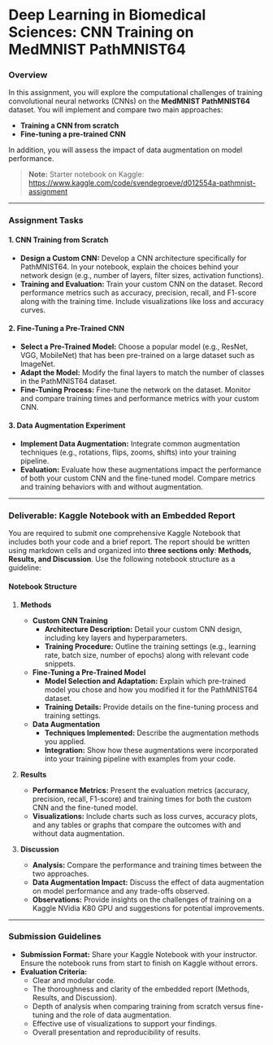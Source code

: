 # Deep Learning in Biomedical Sciences: CNN Training on MedMNIST PathMNIST64

### Overview

In this assignment, you will explore the computational challenges of training convolutional neural networks (CNNs) on the **MedMNIST PathMNIST64** dataset. You will implement and compare two main approaches:

-   **Training a CNN from scratch**
-   **Fine-tuning a pre-trained CNN**

In addition, you will assess the impact of data augmentation on model performance. 

> **Note:** Starter notebook on Kaggle: https://www.kaggle.com/code/svendegroeve/d012554a-pathmnist-assignment

----------

### Assignment Tasks

#### 1. CNN Training from Scratch

-   **Design a Custom CNN:** Develop a CNN architecture specifically for PathMNIST64. In your notebook, explain the choices behind your network design (e.g., number of layers, filter sizes, activation functions).
-   **Training and Evaluation:** Train your custom CNN on the dataset. Record performance metrics such as accuracy, precision, recall, and F1-score along with the training time. Include visualizations like loss and accuracy curves.

#### 2. Fine-Tuning a Pre-Trained CNN

-   **Select a Pre-Trained Model:** Choose a popular model (e.g., ResNet, VGG, MobileNet) that has been pre-trained on a large dataset such as ImageNet.
-   **Adapt the Model:** Modify the final layers to match the number of classes in the PathMNIST64 dataset.
-   **Fine-Tuning Process:** Fine-tune the network on the dataset. Monitor and compare training times and performance metrics with your custom CNN.

#### 3. Data Augmentation Experiment

-   **Implement Data Augmentation:** Integrate common augmentation techniques (e.g., rotations, flips, zooms, shifts) into your training pipeline.
-   **Evaluation:** Evaluate how these augmentations impact the performance of both your custom CNN and the fine-tuned model. Compare metrics and training behaviors with and without augmentation.

----------

### Deliverable: Kaggle Notebook with an Embedded Report

You are required to submit one comprehensive Kaggle Notebook that includes both your code and a brief report. The report should be written using markdown cells and organized into **three sections only**: **Methods, Results, and Discussion**. Use the following notebook structure as a guideline:

#### **Notebook Structure**

1.  **Methods**
    
    -   **Custom CNN Training**
        -   **Architecture Description:** Detail your custom CNN design, including key layers and hyperparameters.
        -   **Training Procedure:** Outline the training settings (e.g., learning rate, batch size, number of epochs) along with relevant code snippets.
    -   **Fine-Tuning a Pre-Trained Model**
        -   **Model Selection and Adaptation:** Explain which pre-trained model you chose and how you modified it for the PathMNIST64 dataset.
        -   **Training Details:** Provide details on the fine-tuning process and training settings.
    -   **Data Augmentation**
        -   **Techniques Implemented:** Describe the augmentation methods you applied.
        -   **Integration:** Show how these augmentations were incorporated into your training pipeline with examples from your code.
2.  **Results**
    
    -   **Performance Metrics:** Present the evaluation metrics (accuracy, precision, recall, F1-score) and training times for both the custom CNN and the fine-tuned model.
    -   **Visualizations:** Include charts such as loss curves, accuracy plots, and any tables or graphs that compare the outcomes with and without data augmentation.
3.  **Discussion**
    
    -   **Analysis:** Compare the performance and training times between the two approaches.
    -   **Data Augmentation Impact:** Discuss the effect of data augmentation on model performance and any trade-offs observed.
    -   **Observations:** Provide insights on the challenges of training on a Kaggle NVidia K80 GPU and suggestions for potential improvements.

----------

### Submission Guidelines

-   **Submission Format:** Share your Kaggle Notebook with your instructor. Ensure the notebook runs from start to finish on Kaggle without errors.
-   **Evaluation Criteria:**
    -   Clear and modular code.
    -   The thoroughness and clarity of the embedded report (Methods, Results, and Discussion).
    -   Depth of analysis when comparing training from scratch versus fine-tuning and the role of data augmentation.
    -   Effective use of visualizations to support your findings.
    -   Overall presentation and reproducibility of results.
